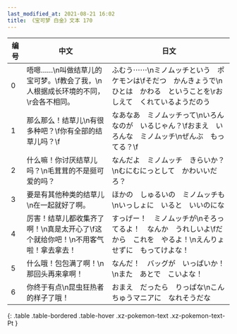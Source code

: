 ```yaml
---
last_modified_at: 2021-08-21 16:02
title: 《宝可梦 白金》文本 170
---
```

| 编号 | 中文 | 日文 |
| ---- | ---- | ---- |
| 0 | 唔嗯……\n叫做结草儿的宝可梦。\f教会了我，\n人根据成长环境的不同，\r会各不相同。 | ふむう⋯⋯\nミノムッチという　ポケモンは\fそだつ　かんきょうで\nひとは　かわる　ということを\rおしえて　くれているようだのう |
| 1 | 那么那么！结草儿\n有很多种吧？\f你有全部的结草儿吗？\f | なあなあ　ミノムッチって\nいろんなのが　いるじゃん？\fおまえ　いろんな　ミノムッチ\nぜんぶ　もってる？\f |
| 2 | 什么嘛！你讨厌结草儿吗？\n毛茸茸的不是挺可爱的吗？ | なんだよ　ミノムッチ　きらいか？\nむにむにっとして　かわいいだろ？ |
| 3 | 要是有其他种类的结草儿\n在一起就好了啊。 | ほかの　しゅるいの　ミノムッチも\nいっしょに　いると　いいのにな |
| 4 | 厉害！结草儿都收集齐了啊！\n真是太开心了\f这个就给你吧！\n不用客气啦！拿去拿去！ | すっげー！　ミノムッチが\nそろってるよ！　なんか　うれしいよ\fだから　これを　やるよ！\nえんりょせずに　もってけよな！ |
| 5 | 什么哦！包包满了啊！\n那回头再来拿啊！ | なんだ！　バッグが　いっぱいか！\nまた　あとで　こいよな！ |
| 6 | 你终于有点\n昆虫狂热者的样子了哦！ | おまえ　だったら　りっぱな\nこんちゅうマニアに　なれそうだな |
{: .table .table-bordered .table-hover .xz-pokemon-text .xz-pokemon-text-Pt }